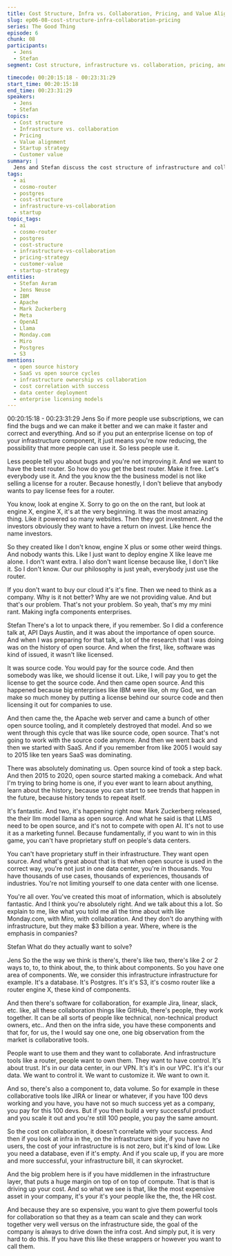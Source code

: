 ```yaml
---
title: Cost Structure, Infra vs. Collaboration, Pricing, and Value Alignment
slug: ep06-08-cost-structure-infra-collaboration-pricing
series: The Good Thing
episode: 6
chunk: 08
participants:
  - Jens
  - Stefan
segment: Cost structure, infrastructure vs. collaboration, pricing, and value alignment

timecode: 00:20:15:18 - 00:23:31:29
start_time: 00:20:15:18
end_time: 00:23:31:29
speakers:
  - Jens
  - Stefan
topics:
  - Cost structure
  - Infrastructure vs. collaboration
  - Pricing
  - Value alignment
  - Startup strategy
  - Customer value
summary: |
  Jens and Stefan discuss the cost structure of infrastructure and collaboration tools, pricing strategies, and the importance of aligning value with customer needs in the startup landscape.
tags:
  - ai
  - cosmo-router
  - postgres
  - cost-structure
  - infrastructure-vs-collaboration
  - startup
topic_tags:
  - ai
  - cosmo-router
  - postgres
  - cost-structure
  - infrastructure-vs-collaboration
  - pricing-strategy
  - customer-value
  - startup-strategy
entities:
  - Stefan Avram
  - Jens Neuse
  - IBM
  - Apache
  - Mark Zuckerberg
  - Meta
  - OpenAI
  - Llama
  - Monday.com
  - Miro
  - Postgres
  - S3
mentions:
  - open source history
  - SaaS vs open source cycles
  - infrastructure ownership vs collaboration
  - cost correlation with success
  - data center deployment
  - enterprise licensing models
---
```


00:20:15:18 - 00:23:31:29
Jens
So if more people use subscriptions, we can find the bugs and we can make it better and we
can make it faster and correct and everything. And so if you put an enterprise license on top of
your infrastructure component, it just means you're now reducing, the possibility that more
people can use it. So less people use it.

Less people tell you about bugs and you're not improving it. And we want to have the best
router. So how do you get the best router. Make it free. Let's everybody use it. And the you know
the the business model is not like selling a license for a router. Because honestly, I don't believe
that anybody wants to pay license fees for a router.

You know, look at engine X. Sorry to go on the on the rant, but look at engine X, engine X, it's at
the very beginning. It was the most amazing thing. Like it powered so many websites. Then they
got investment. And the investors obviously they want to have a return on invest. Like hence the
name investors.

So they created like I don't know, engine X plus or some other weird things. And nobody wants
this. Like I just want to deploy engine X like leave me alone. I don't want extra. I also don't want
license because like, I don't like it. So I don't know. Our our philosophy is just yeah, everybody
just use the router.

If you don't want to buy our cloud it's it's fine. Then we need to think as a company. Why is it not
better? Why are we not providing value. And but that's our problem. That's not your problem. So
yeah, that's my my mini rant. Making ingfa components enterprises.

Stefan
There's a lot to unpack there, if you remember. So I did a conference talk at, API Days Austin,
and it was about the importance of open source. And when I was preparing for that talk, a lot of
the research that I was doing was on the history of open source. And when the first, like,
software was kind of issued, it wasn't like licensed.

It was source code. You would pay for the source code. And then somebody was like, we should
license it out. Like, I will pay you to get the license to get the source code. And then came open
source. And this happened because big enterprises like IBM were like, oh my God, we can
make so much money by putting a license behind our source code and then licensing it out for
companies to use.

And then came the, the Apache web server and came a bunch of other open source tooling, and
it completely destroyed that model. And so we went through this cycle that was like source
code, open source. That's not going to work with the source code anymore. And then we went
back and then we started with SaaS. And if you remember from like 2005 I would say to 2015
like ten years SaaS was dominating.

There was absolutely dominating us. Open source kind of took a step back. And then 2015 to
2020, open source started making a comeback. And what I'm trying to bring home is one, if you
ever want to learn about anything, learn about the history, because you can start to see trends
that happen in the future, because history tends to repeat itself.

It's fantastic. And two, it's happening right now. Mark Zuckerberg released, the their llm model
llama as open source. And what he said is that LLMS need to be open source, and it's not to
compete with open AI. It's not to use it as a marketing funnel. Because fundamentally, if you
want to win in this game, you can't have proprietary stuff on people's data centers.

You can't have proprietary stuff in their infrastructure. They want open source. And what's great
about that is that when open source is used in the correct way, you're not just in one data
center, you're in thousands. You have thousands of use cases, thousands of experiences,
thousands of industries. You're not limiting yourself to one data center with one license.

You're all over. You've created this moat of information, which is absolutely fantastic. And I think
you're absolutely right. And we talk about this a lot. So explain to me, like what you told me all
the time about with like Monday.com, with Miro, with collaboration. And they don't do anything
with infrastructure, but they make $3 billion a year. Where, where is the emphasis in
companies?

Stefan
What do they actually want to solve?

Jens
So the the way we think is there's, there's like two, there's like 2 or 2 ways to, to, to think about,
the, to think about components. So you have one area of components. We, we consider this
infrastructure infrastructure for example. It's a database. It's Postgres. It's it's S3, it's cosmo
router like a router engine X, these kind of components.

And then there's software for collaboration, for example Jira, linear, slack, etc. like, all these
collaboration things like GitHub, there's people, they work together. It can be all sorts of people
like technical, non-technical product owners, etc.. And then on the infra side, you have these
components and that for, for us, the I would say one one, one big observation from the market is
collaborative tools.

People want to use them and they want to collaborate. And infrastructure tools like a router,
people want to own them. They want to have control. It's about trust. It's in our data center, in
our VPN. It's it's in our VPC. It's it's our data. We want to control it. We want to customize it. We
want to own it.

And so, there's also a component to, data volume. So for example in these collaborative tools
like JIRA or linear or whatever, if you have 100 devs working and you have, you have not so
much success yet as a company, you pay for this 100 devs. But if you then build a very
successful product and you scale it out and you're still 100 people, you pay the same amount.

So the cost on collaboration, it doesn't correlate with your success. And then if you look at infra
in the, on the infrastructure side, if you have no users, the cost of your infrastructure is is not
zero, but it's kind of low. Like you need a database, even if it's empty. And if you scale up, if you
are more and more successful, your infrastructure bill, it can skyrocket.

And the big problem here is if you have middlemen in the infrastructure layer, that puts a huge
margin on top of on top of compute. That is that is driving up your cost. And so what we see is
that, like the most expensive asset in your company, it's your it's your people like the, the, the
HR cost.

And because they are so expensive, you want to give them powerful tools for collaboration so
that they as a team can scale and they can work together very well versus on the infrastructure
side, the goal of the company is always to drive down the infra cost. And simply put, it is very
hard to do this. If you have this like these wrappers or however you want to call them.